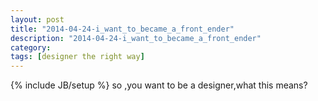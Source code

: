 ```yaml
---
layout: post
title: "2014-04-24-i_want_to_became_a_front_ender"
description: "2014-04-24-i_want_to_became_a_front_ender"
category: 
tags: [designer the right way]
---
```

{% include JB/setup %}
so ,you want to be a designer,what this means?